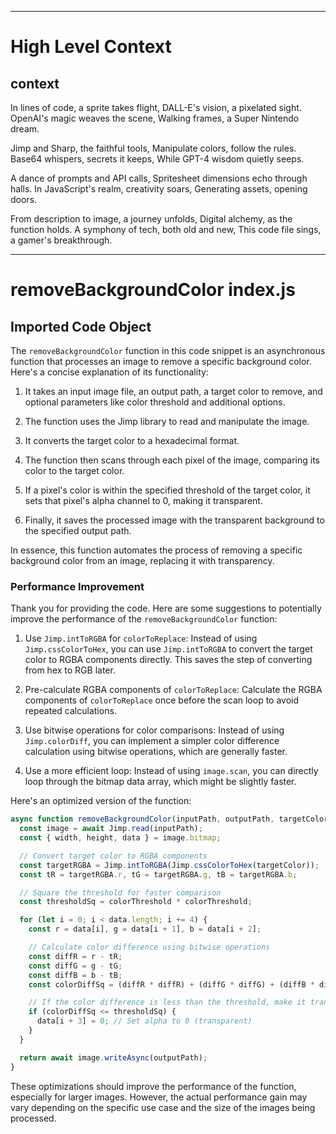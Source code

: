 

  ---
# High Level Context
## context
In lines of code, a sprite takes flight,
DALL-E's vision, a pixelated sight.
OpenAI's magic weaves the scene,
Walking frames, a Super Nintendo dream.

Jimp and Sharp, the faithful tools,
Manipulate colors, follow the rules.
Base64 whispers, secrets it keeps,
While GPT-4 wisdom quietly seeps.

A dance of prompts and API calls,
Spritesheet dimensions echo through halls.
In JavaScript's realm, creativity soars,
Generating assets, opening doors.

From description to image, a journey unfolds,
Digital alchemy, as the function holds.
A symphony of tech, both old and new,
This code file sings, a gamer's breakthrough.


---
# removeBackgroundColor index.js
## Imported Code Object
The `removeBackgroundColor` function in this code snippet is an asynchronous function that processes an image to remove a specific background color. Here's a concise explanation of its functionality:

1. It takes an input image file, an output path, a target color to remove, and optional parameters like color threshold and additional options.

2. The function uses the Jimp library to read and manipulate the image.

3. It converts the target color to a hexadecimal format.

4. The function then scans through each pixel of the image, comparing its color to the target color.

5. If a pixel's color is within the specified threshold of the target color, it sets that pixel's alpha channel to 0, making it transparent.

6. Finally, it saves the processed image with the transparent background to the specified output path.

In essence, this function automates the process of removing a specific background color from an image, replacing it with transparency.

### Performance Improvement

Thank you for providing the code. Here are some suggestions to potentially improve the performance of the `removeBackgroundColor` function:

1. Use `Jimp.intToRGBA` for `colorToReplace`:
   Instead of using `Jimp.cssColorToHex`, you can use `Jimp.intToRGBA` to convert the target color to RGBA components directly. This saves the step of converting from hex to RGB later.

2. Pre-calculate RGBA components of `colorToReplace`:
   Calculate the RGBA components of `colorToReplace` once before the scan loop to avoid repeated calculations.

3. Use bitwise operations for color comparisons:
   Instead of using `Jimp.colorDiff`, you can implement a simpler color difference calculation using bitwise operations, which are generally faster.

4. Use a more efficient loop:
   Instead of using `image.scan`, you can directly loop through the bitmap data array, which might be slightly faster.

Here's an optimized version of the function:

```javascript
async function removeBackgroundColor(inputPath, outputPath, targetColor, colorThreshold = 0, options = {}) {
  const image = await Jimp.read(inputPath);
  const { width, height, data } = image.bitmap;

  // Convert target color to RGBA components
  const targetRGBA = Jimp.intToRGBA(Jimp.cssColorToHex(targetColor));
  const tR = targetRGBA.r, tG = targetRGBA.g, tB = targetRGBA.b;

  // Square the threshold for faster comparison
  const thresholdSq = colorThreshold * colorThreshold;

  for (let i = 0; i < data.length; i += 4) {
    const r = data[i], g = data[i + 1], b = data[i + 2];

    // Calculate color difference using bitwise operations
    const diffR = r - tR;
    const diffG = g - tG;
    const diffB = b - tB;
    const colorDiffSq = (diffR * diffR) + (diffG * diffG) + (diffB * diffB);

    // If the color difference is less than the threshold, make it transparent
    if (colorDiffSq <= thresholdSq) {
      data[i + 3] = 0; // Set alpha to 0 (transparent)
    }
  }

  return await image.writeAsync(outputPath);
}
```

These optimizations should improve the performance of the function, especially for larger images. However, the actual performance gain may vary depending on the specific use case and the size of the images being processed.

  